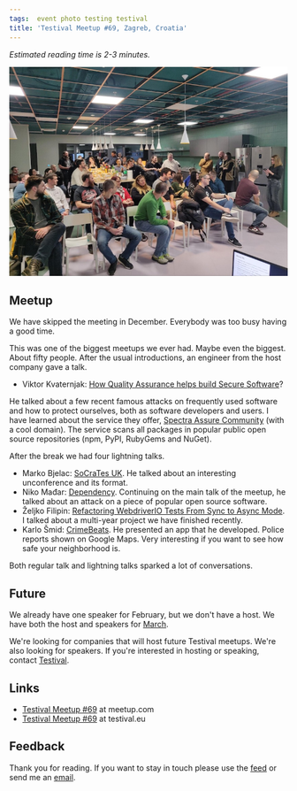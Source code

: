 ```yaml
---
tags:  event photo testing testival
title: 'Testival Meetup #69, Zagreb, Croatia'
---
```

*Estimated reading time is 2-3 minutes.*

![Testival Meetup #69](assets/2025/testival-69.jpg "Testival Meetup #69")

## Meetup

We have skipped the meeting in December. Everybody was too busy having a good time.

This was one of the biggest meetups we ever had. Maybe even the biggest. About fifty people. After the usual introductions, an engineer from the host company gave a talk.

* Viktor Kvaternjak: [How Quality Assurance helps build Secure Software](https://github.com/zeljkofilipin/testival/blob/master/files/69/Testival%20Meetup%2069.pdf)?

He talked about a few recent famous attacks on frequently used software and how to protect ourselves, both as software developers and users. I have learned about the service they offer, [Spectra Assure Community](https://secure.software/) (with a cool domain). The service scans all packages in popular public open source repositories (npm, PyPI, RubyGems and NuGet).

After the break we had four lightning talks.

* Marko Bjelac: [SoCraTes UK](https://socratesuk.org/). He talked about an interesting unconference and its format.
* Niko Mađar: [Dependency](https://xkcd.com/2347/). Continuing on the main talk of the meetup, he talked about an attack on a piece of popular open source software.
* Željko Filipin: [Refactoring WebdriverIO Tests From Sync to Async Mode](https://filipin.eu/async). I talked about a multi-year project we have finished recently.
* Karlo Šmid: [CrimeBeats](https://crimebeats.app/). He presented an app that he developed. Police reports shown on Google Maps. Very interesting if you want to see how safe your neighborhood is.

Both regular talk and lightning talks sparked a lot of conversations.

## Future

We already have one speaker for February, but we don't have a host. We have both the host and speakers for [March](https://www.meetup.com/testival/events/304779331/).

We're looking for companies that will host future Testival meetups. We're also looking for speakers. If you're interested in hosting or speaking, contact [Testival](mailto:testivaleu@gmail.com).

## Links

* [Testival Meetup #69](https://www.meetup.com/testival/events/304198812/) at meetup.com
* [Testival Meetup #69](https://testival.eu/testival-meetup-69/) at testival.eu

## Feedback

Thank you for reading. If you want to stay in touch please use the [feed](feed.xml) or send me an [email](mailto:zeljko@filipin.eu).
